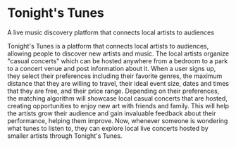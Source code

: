 # Tonight's Tunes
A live music discovery platform that connects local artists to audiences
<br>

Tonight's Tunes is a platform that connects local artists to audiences, allowing people to discover new artists and music. The local artists organize "casual concerts" which can be hosted anywhere from a bedroom to a park to a concert venue and post information about it. When a user signs up, they select their preferences including their favorite genres, the maximum distance that they are willing to travel, their ideal event size, dates and times that they are free, and their price range. Depending on their preferences, the matching algorithm will showcase local casual concerts that are hosted, creating opportunities to enjoy new art with friends and family. This will help the artists grow their audience and gain invaluable feedback about their performance, helping them improve. Now, whenever someone is wondering what tunes to listen to, they can explore local live concerts hosted by smaller artists through Tonight's Tunes.
